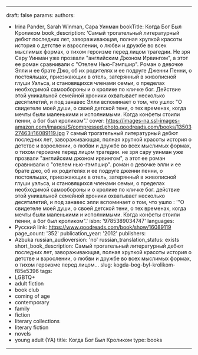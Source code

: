 ---
draft: false
params:
  authors:
  - Irina Pander, Sarah Winman, Сара Уинман
  bookTitle: Когда Бог Был Кроликом
  book_description: 'Cамый трогательный литературный дебют последних лет, завораживающая,
    полная хрупкой красоты история о детстве и взрослении, о любви и дружбе во всех
    мыслимых формах, о тихом героизме перед лицом трагедии. Не зря Сару Уинман уже
    прозвали "английским Джоном Ирвингом", а этот ее роман сравнивали с "Отелем Нью-Гэмпшир".
    Роман о девочке Элли и ее брате Джо, об их родителях и ее подруге Дженни Пенни,
    о постояльцах, приезжающих в отель, затерянный в живописной глуши Уэльса, и становящихся
    членами семьи, о пределах необходимой самообороны и о кролике по кличке бог. Действие
    этой уникальной семейной хроники охватывает несколько десятилетий, и под занавес
    Элли вспоминает о том, что ушло: "О свидетеле моей души, о своей детской тени,
    о тех временах, когда мечты были маленькими и исполнимыми. Когда конфеты стоили
    пенни, а бог был кроликом".'
  cover: https://images-na.ssl-images-amazon.com/images/S/compressed.photo.goodreads.com/books/1350327463i/16089119.jpg
  ? cамый трогательный литературный дебют последних лет, завораживающая, полная хрупкой
    красоты история о детстве и взрослении, о любви и дружбе во всех мыслимых формах,
    о тихом героизме перед лицом трагедии. не зря сару уинман уже прозвали "английским
    джоном ирвингом", а этот ее роман сравнивали с "отелем нью-гэмпшир". роман о девочке
    элли и ее брате джо, об их родителях и ее подруге дженни пенни, о постояльцах,
    приезжающих в отель, затерянный в живописной глуши уэльса, и становящихся членами
    семьи, о пределах необходимой самообороны и о кролике по кличке бог. действие
    этой уникальной семейной хроники охватывает несколько десятилетий, и под занавес
    элли вспоминает о том, что ушло
  : '"О свидетеле моей души, о своей детской тени, о тех временах, когда мечты были
    маленькими и исполнимыми. Когда конфеты стоили пенни, а бог был кроликом".'
  isbn: '9785389034747'
  languages:
  - Русский
  link: https://www.goodreads.com/book/show/16089119
  page_count: '352'
  publication_year: '2012'
  publishers:
  - Azbuka
  russian_audioversion: 'no'
  russian_translation_status: exists
  short_book_description: Cамый трогательный литературный дебют последних лет, завораживающая,
    полная хрупкой красоты история о детстве и взрослении, о любви и дружбе во всех
    мыслимых формах, о тихом героизме перед лицом...
  slug: kogda-bog-byl-krolikom-f85e5396
  tags:
  - LGBTQ+
  - adult fiction
  - book club
  - coming of age
  - contemporary
  - family
  - fiction
  - literary collections
  - literary fiction
  - novels
  - young adult (YA)
title: Когда Бог Был Кроликом
type: books
------
